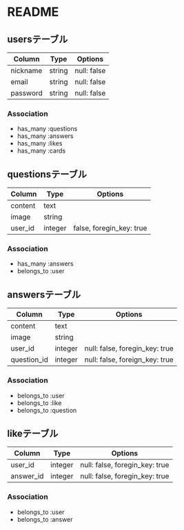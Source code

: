 <!-- # README

This README would normally document whatever steps are necessary to get the
application up and running.

Things you may want to cover:

* Ruby version

* System dependencies

* Configuration

* Database creation

* Database initialization

* How to run the test suite

* Services (job queues, cache servers, search engines, etc.)

* Deployment instructions

* ... -->
# README

## usersテーブル

|Column|Type|Options|
|------|----|-------|
|nickname|string|null: false|
|email|string|null: false|
|password|string|null: false|
### Association
- has_many :questions
- has_many :answers 
- has_many :likes
- has_many :cards

## questionsテーブル

|Column|Type|Options|
|------|----|-------|
|content|text||
|image|string||
|user_id|integer| false, foregin_key: true|

### Association
- has_many :answers
- belongs_to :user

## answersテーブル

|Column|Type|Options|
|------|----|-------|
|content|text||
|image|string||
|user_id|integer|null: false, foregin_key: true|
|question_id|integer|null: false, foreign_key: true|

### Association
- belongs_to :user
- belongs_to :like
- belongs_to :question

## likeテーブル

|Column|Type|Options|
|------|----|-------|
|user_id|integer|null: false, foregin_key: true|
|answer_id|integer|null: false, foregin_key: true|

### Association
- belongs_to :user
- belongs_to :answer